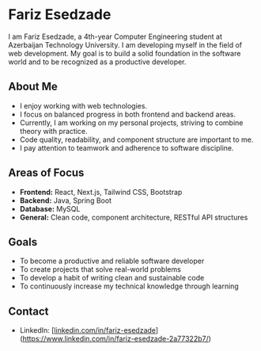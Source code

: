 # Fariz Esedzade

I am Fariz Esedzade, a 4th-year Computer Engineering student at Azerbaijan Technology University. I am developing myself in the field of web development. My goal is to build a solid foundation in the software world and to be recognized as a productive developer.

## About Me

- I enjoy working with web technologies.  
- I focus on balanced progress in both frontend and backend areas.  
- Currently, I am working on my personal projects, striving to combine theory with practice.  
- Code quality, readability, and component structure are important to me.  
- I pay attention to teamwork and adherence to software discipline.

## Areas of Focus

- **Frontend:** React, Next.js, Tailwind CSS, Bootstrap  
- **Backend:** Java, Spring Boot  
- **Database:** MySQL  
- **General:** Clean code, component architecture, RESTful API structures

## Goals

- To become a productive and reliable software developer  
- To create projects that solve real-world problems  
- To develop a habit of writing clean and sustainable code  
- To continuously increase my technical knowledge through learning

## Contact

- LinkedIn: [[linkedin.com/in/fariz-esedzade](https://www.linkedin.com/in/fariz-esedzade)](https://www.linkedin.com/in/fariz-esedzade-2a77322b7/)
